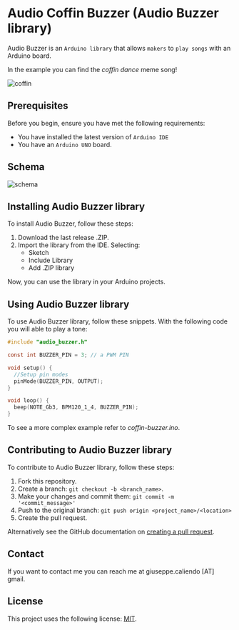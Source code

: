 # Audio Coffin Buzzer (Audio Buzzer library)

Audio Buzzer is an `Arduino library` that allows `makers` to  `play songs` with an Arduino board.

In the example you can find the _coffin dance_ meme song!

![coffin](https://github.com/capitanfuturo/capitanfuturo.github.io/raw/master/assets/2020-07-15/coffin.jpg)

## Prerequisites

Before you begin, ensure you have met the following requirements:

* You have installed the latest version of `Arduino IDE`
* You have an `Arduino UNO` board.

## Schema

![schema](https://github.com/capitanfuturo/capitanfuturo.github.io/raw/master/assets/2020-07-15/schema.png)

## Installing Audio Buzzer library

To install Audio Buzzer, follow these steps:

1. Download the last release .ZIP.
2. Import the library from the IDE. Selecting:
    * Sketch
    * Include Library
    * Add .ZIP library

Now, you can use the library in your Arduino projects.

## Using Audio Buzzer library

To use Audio Buzzer library, follow these snippets. With the following code you will able to play a tone:

~~~c
#include "audio_buzzer.h"

const int BUZZER_PIN = 3; // a PWM PIN

void setup() {
  //Setup pin modes
  pinMode(BUZZER_PIN, OUTPUT);
}

void loop() {
  beep(NOTE_Gb3, BPM120_1_4, BUZZER_PIN);
}
~~~

To see a more complex example refer to _coffin-buzzer.ino_.

## Contributing to Audio Buzzer library

To contribute to Audio Buzzer library, follow these steps:

1. Fork this repository.
2. Create a branch: `git checkout -b <branch_name>`.
3. Make your changes and commit them: `git commit -m '<commit_message>'`
4. Push to the original branch: `git push origin <project_name>/<location>`
5. Create the pull request.

Alternatively see the GitHub documentation on [creating a pull request](https://help.github.com/en/github/collaborating-with-issues-and-pull-requests/creating-a-pull-request).

## Contact

If you want to contact me you can reach me at giuseppe.caliendo [AT] gmail.

## License

This project uses the following license: [MIT](LICENSE).
